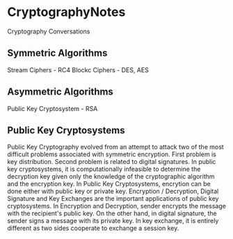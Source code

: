 # CryptographyNotes
Cryptography Conversations

## Symmetric Algorithms
Stream Ciphers - RC4
Blockc Ciphers - DES, AES

## Asymmetric Algorithms
Public Key Cryptosystem - RSA

## Public Key Cryptosystems
Public Key Cryptography evolved from an attempt to attack two of the most difficult problems associated with symmetric encryption. First problem is key distribution. Second problem is related to digital signatures. In public key cryptosystems, it is computationally infeasible to determine the decryption key given only the knowledge of the cryptographic algorithm and the encryption key. In Public Key Cryptosystems, encrytion can be done either with public key or private key. Encryption / Decryption, Digital Signature and Key Exchanges are the important applications of public key cryptosystems. In Encryption and Decryption, sender encrypts the message with the recipient's public key. On the other hand, in digital signature, the sender signs a message with its private key. In key exchange, it is entirely different as two sides cooperate to exchange a session key. 



